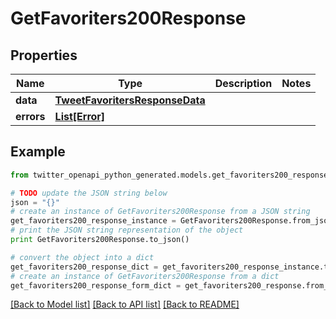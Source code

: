 # GetFavoriters200Response


## Properties
Name | Type | Description | Notes
------------ | ------------- | ------------- | -------------
**data** | [**TweetFavoritersResponseData**](TweetFavoritersResponseData.md) |  | 
**errors** | [**List[Error]**](Error.md) |  | 

## Example

```python
from twitter_openapi_python_generated.models.get_favoriters200_response import GetFavoriters200Response

# TODO update the JSON string below
json = "{}"
# create an instance of GetFavoriters200Response from a JSON string
get_favoriters200_response_instance = GetFavoriters200Response.from_json(json)
# print the JSON string representation of the object
print GetFavoriters200Response.to_json()

# convert the object into a dict
get_favoriters200_response_dict = get_favoriters200_response_instance.to_dict()
# create an instance of GetFavoriters200Response from a dict
get_favoriters200_response_form_dict = get_favoriters200_response.from_dict(get_favoriters200_response_dict)
```
[[Back to Model list]](../README.md#documentation-for-models) [[Back to API list]](../README.md#documentation-for-api-endpoints) [[Back to README]](../README.md)


